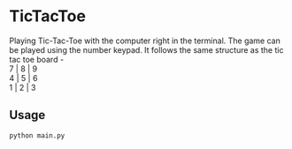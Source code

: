 # TicTacToe
Playing Tic-Tac-Toe with the computer right in the terminal. The game can be played using the number keypad. It follows the same structure as the tic tac toe board - <br />
7 | 8 | 9 <br />
4 | 5 | 6 <br />
1 | 2 | 3 <br />

## Usage
`python main.py`

